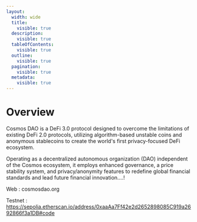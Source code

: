 ```yaml
---
layout:
  width: wide
  title:
    visible: true
  description:
    visible: true
  tableOfContents:
    visible: true
  outline:
    visible: true
  pagination:
    visible: true
  metadata:
    visible: true
---
```


# Overview

Cosmos DAO is a DeFi 3.0 protocol designed to overcome the limitations of existing DeFi 2.0 protocols, utilizing algorithm-based unstable coins and anonymous stablecoins to create the world's first privacy-focused DeFi ecosystem.&#x20;

Operating as a decentralized autonomous organization (DAO) independent of the Cosmos ecosystem, it employs enhanced governance, a price stability system, and privacy/anonymity features to redefine global financial standards and lead future financial innovation....!

Web : cosmosdao.org

Testnet : https://sepolia.etherscan.io/address/0xaaAa7Ff42e2d2652898085C919a2692866f3a1DB#code

